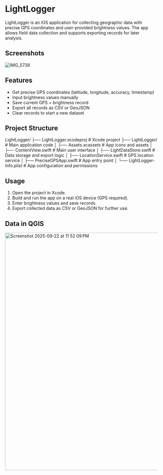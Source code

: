 # LightLogger

LightLogger is an iOS application for collecting geographic data with precise GPS coordinates and user-provided brightness values. The app allows field data collection and supports exporting records for later analysis.

## Screenshots
![IMG_5738](https://github.com/user-attachments/assets/e57edd78-158b-4aab-9ad2-e9a5f8e17187)

## Features
- Get precise GPS coordinates (latitude, longitude, accuracy, timestamp)
- Input brightness values manually
- Save current GPS + brightness record
- Export all records as CSV or GeoJSON
- Clear records to start a new dataset

## Project Structure
LightLogger/
├── LightLogger.xcodeproj # Xcode project
├── LightLogger/ # Main application code
│ ├── Assets.xcassets # App icons and assets
│ ├── ContentView.swift # Main user interface
│ ├── LightDataStore.swift # Data storage and export logic
│ ├── LocationService.swift # GPS location service
│ ├── PreciseGPSApp.swift # App entry point
│ └── LightLogger-Info.plist # App configuration and permissions

## Usage
1. Open the project in Xcode.
2. Build and run the app on a real iOS device (GPS required).
3. Enter brightness values and save records.
4. Export collected data as CSV or GeoJSON for further use.

## Data in QGIS
<img width="1256" height="780" alt="Screenshot 2025-09-22 at 11 52 09 PM" src="https://github.com/user-attachments/assets/0ef2b8d5-b07c-4d58-ada5-32bd0e368100" />


